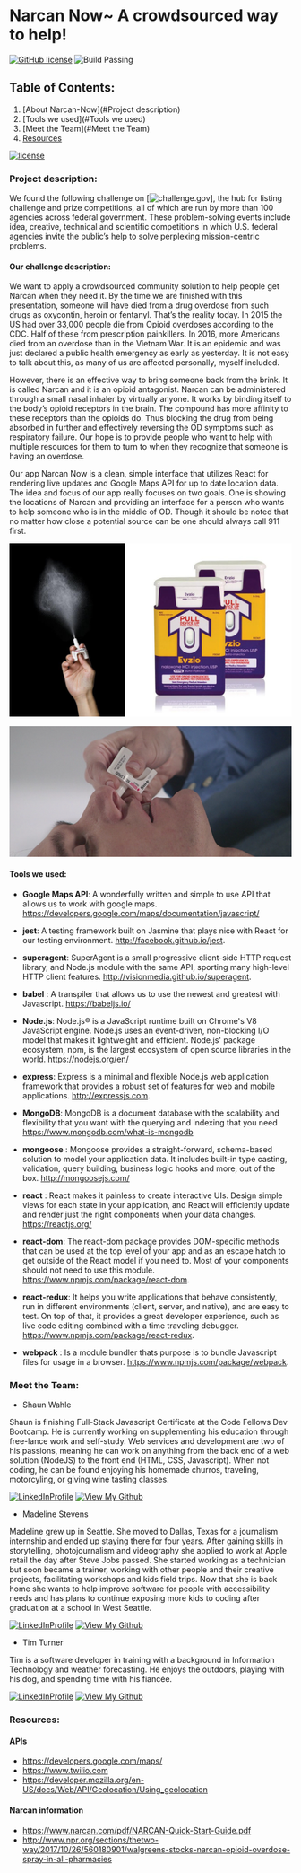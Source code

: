 # Narcan Now~ A crowdsourced way to help!
[![GitHub license](https://img.shields.io/badge/license-MIT-blue.svg)](https://raw.githubusercontent.com/arn1313/kritter-frontend/master/LICENSE) ![Build Passing](https://img.shields.io/badge/build-passing-green.svg)

## Table of Contents:
1. [About Narcan-Now](#Project description)
2. [Tools we used](#Tools we used)
3. [Meet the Team](#Meet the Team)
4. [Resources](#Resources)


[![license](https://img.shields.io/github/license/mashape/apistatus.svg)]()
### Project description:
We found the following challenge on [![challenge.gov](https://www.challenge.gov/challenge/the-2016-fda-naloxone-app-competition/)], the hub for listing challenge and prize competitions, all of which are run by more than 100 agencies across federal government. These problem-solving events include idea, creative, technical and scientific competitions in which U.S. federal agencies invite the public’s help to solve perplexing mission-centric problems.

#### Our challenge description:
We want to apply a crowdsourced community solution to help people get Narcan when they need it. By the time we are finished with this presentation, someone will have died from a drug overdose from such drugs as oxycontin, heroin or fentanyl. That’s the reality today. In 2015 the US had over 33,000 people die from Opioid overdoses according to the CDC. Half of these from prescription painkillers. In 2016, more Americans died from an overdose than in the Vietnam War. It is an epidemic and was just declared a public health emergency as early as yesterday. It is not easy to talk about this, as many of us are affected personally, myself included.

However, there is an effective way to bring someone back from the brink. It is called Narcan and it is an opioid antagonist. Narcan can be administered through a small nasal inhaler by virtually anyone. It works by binding itself to the body’s opioid receptors in the brain. The compound has more affinity to these receptors than the opioids do. Thus blocking the drug from being absorbed in further and effectively reversing the OD symptoms such as respiratory failure.  Our hope is to provide people who want to help with multiple resources for them to turn to when they recognize that someone is having an overdose.

Our app Narcan Now is a clean, simple interface that utilizes React for rendering live updates and Google Maps API for up to date location data. The idea and focus of our app really focuses on two goals. One is showing the locations of Narcan and providing an interface for a person who wants to help someone who is in the middle of OD. Though it should be noted that no matter how close a potential source can be one should always call 911 first.


![NarcanImage](src/assets/naloxone.jpg)

![NarcanImage](src/assets/Narcan-nasal-spray-proper-use.jpg)


#### Tools we used:
 * **Google Maps API**: A wonderfully written and simple to use API that allows us to work with google maps.
 https://developers.google.com/maps/documentation/javascript/

 * **jest**: A testing framework built on Jasmine that plays nice with React for our testing environment.          http://facebook.github.io/jest.

 * **superagent**: SuperAgent is a small progressive client-side HTTP request library, and Node.js module with the same API, sporting many high-level HTTP client features.
 http://visionmedia.github.io/superagent.

 * **babel** : A transpiler that allows us to use the newest and greatest with Javascript.
 https://babeljs.io/

 * **Node.js**: Node.js® is a JavaScript runtime built on Chrome's V8 JavaScript engine. Node.js uses an event-driven, non-blocking I/O model that makes it lightweight and efficient. Node.js' package ecosystem, npm, is the largest ecosystem of open source libraries in the world.
 https://nodejs.org/en/

 * **express**: Express is a minimal and flexible Node.js web application framework that provides a robust set of features for web and mobile applications.
 http://expressjs.com.

 * **MongoDB**: MongoDB is a document database with the scalability and flexibility that you want with the querying and indexing that you need
 https://www.mongodb.com/what-is-mongodb

 * **mongoose** : Mongoose provides a straight-forward, schema-based solution to model your application data. It includes built-in type casting, validation, query building, business logic hooks and more, out of the box.
 http://mongoosejs.com/

 * **react** : React makes it painless to create interactive UIs. Design simple views for each state in your application, and React will efficiently update and render just the right components when your data changes.
 https://reactjs.org/

 * **react-dom**: The react-dom package provides DOM-specific methods that can be used at the top level of your app and as an escape hatch to get outside of the React model if you need to. Most of your components should not need to use this module.
 https://www.npmjs.com/package/react-dom.

 * **react-redux**: It helps you write applications that behave consistently, run in different environments (client, server, and native), and are easy to test. On top of that, it provides a great developer experience, such as live code editing combined with a time traveling debugger.
 https://www.npmjs.com/package/react-redux.

 * **webpack** : Is a module bundler thats purpose is to bundle Javascript files for usage in a browser.
 https://www.npmjs.com/package/webpack.


### Meet the Team:
* Shaun Wahle


Shaun is finishing Full-Stack Javascript Certificate at the Code Fellows Dev Bootcamp. He is currently working on supplementing his education through free-lance work and self-study. Web services and development are two of his passions, meaning he can work on anything from the back end of a web solution (NodeJS) to the front end (HTML, CSS, Javascript). When not coding, he can be found enjoying his homemade churros, traveling, motorcyling, or giving wine tasting classes.

[![LinkedInProfile](https://img.shields.io/badge/LinkedIn-Profile-brightgreen.svg)](https://www.linkedin.com/in/shaun-wahle/) [![View My Github](https://img.shields.io/badge/View%20My-Github-blue.svg)](https://github.com/Spwahle)

* Madeline Stevens

Madeline grew up in Seattle. She moved to Dallas, Texas for a journalism internship and ended up staying there for four years. After gaining skills in storytelling, photojournalism and videography she applied to work at Apple retail the day after Steve Jobs passed. She started working as a technician but soon became a trainer, working with other people and their creative projects, facilitating workshops and kids field trips. Now that she is back home she wants to help improve software for people with accessibility needs and has plans to continue exposing more kids to coding after graduation at a school in West Seattle.

[![LinkedInProfile](https://img.shields.io/badge/LinkedIn-Profile-brightgreen.svg)](https://www.linkedin.com/in/madelinerosestevens/) [![View My Github](https://img.shields.io/badge/View%20My-Github-blue.svg)](https://github.com/madhubs)

* Tim Turner

Tim is a software developer in training with a background in Information Technology and weather forecasting. He enjoys the outdoors, playing with his dog, and spending time with his fiancée.

 [![LinkedInProfile](https://img.shields.io/badge/LinkedIn-Profile-brightgreen.svg)](https://www.linkedin.com/in/timothyt/) [![View My Github](https://img.shields.io/badge/View%20My-Github-blue.svg)](https://github.com/ratiphi)


### Resources:
#### APIs
* https://developers.google.com/maps/
* https://www.twilio.com
* https://developer.mozilla.org/en-US/docs/Web/API/Geolocation/Using_geolocation

#### Narcan information
* https://www.narcan.com/pdf/NARCAN-Quick-Start-Guide.pdf
* http://www.npr.org/sections/thetwo-way/2017/10/26/560180901/walgreens-stocks-narcan-opioid-overdose-spray-in-all-pharmacies
